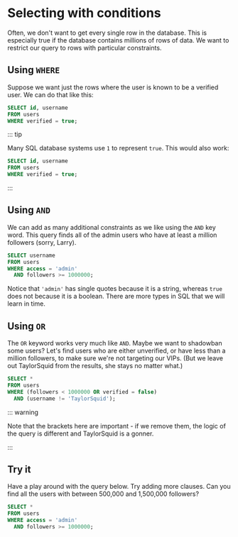 # Selecting with conditions

Often, we don't want to get every single row in the database. This is especially
true if the database contains millions of rows of data. We want to restrict our
query to rows with particular constraints.

## Using `WHERE`

Suppose we want just the rows where the user is known to be a verified user. We
can do that like this:

```sql
SELECT id, username
FROM users
WHERE verified = true;
```

::: tip

Many SQL database systems use `1` to represent `true`. This would also work:

```sql
SELECT id, username
FROM users
WHERE verified = true;
```

:::

## Using `AND`

We can add as many additional constraints as we like using the `AND` key word.
This query finds all of the admin users who have at least a million followers
(sorry, Larry).

```sql
SELECT username
FROM users
WHERE access = 'admin'
  AND followers >= 1000000;
```

Notice that `'admin'` has single quotes because it is a string, whereas `true`
does not because it is a boolean. There are more types in SQL that we will learn
in time.

## Using `OR`

The `OR` keyword works very much like `AND`. Maybe we want to shadowban some
users? Let's find users who are either unverified, or have less than a million
followers, to make sure we're not targeting our VIPs. (But we leave out
TaylorSquid from the results, she stays no matter what.)

```sql
SELECT *
FROM users
WHERE (followers < 1000000 OR verified = false)
  AND (username != 'TaylorSquid');
```

::: warning

Note that the brackets here are important - if we remove them, the logic of the
query is different and TaylorSquid is a gonner.

:::

## Try it

Have a play around with the query below. Try adding more clauses. Can you find
all the users with between 500,000 and 1,500,000 followers?

<CodeMirror>

```sql
SELECT *
FROM users
WHERE access = 'admin'
  AND followers >= 1000000;
```

</CodeMirror>

